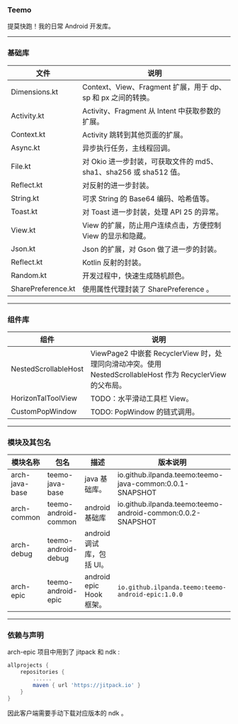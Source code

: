 ### Teemo
提莫快跑！我的日常 Android 开发库。


---
### 基础库

文件 | 说明
---| ---
Dimensions.kt | Context、View、Fragment 扩展，用于 dp、sp 和 px 之间的转换。
Activity.kt |  Activity、Fragment 从 Intent 中获取参数的扩展。
Context.kt | Activity 跳转到其他页面的扩展。
Async.kt | 异步执行任务，主线程回调。
File.kt | 对 Okio 进一步封装，可获取文件的 md5、sha1、sha256 或 sha512 值。
Reflect.kt | 对反射的进一步封装。
String.kt | 可求 String 的 Base64 编码、哈希值等。
Toast.kt | 对 Toast 进一步封装，处理 API 25 的异常。
View.kt | View 的扩展，防止用户连续点击，方便控制 View 的显示和隐藏。
Json.kt  |  Json 的扩展，对 Gson 做了进一步的封装。
Reflect.kt | Kotlin 反射的封装。
Random.kt | 开发过程中，快速生成随机颜色。
SharePreference.kt | 使用属性代理封装了 SharePreference 。


---
### 组件库

组件 | 说明
---| ---
NestedScrollableHost | ViewPage2 中嵌套 RecyclerView 时，处理同向滑动冲突。使用 NestedScrollableHost 作为 RecyclerView 的父布局。
HorizonTalToolView | TODO：水平滑动工具栏 View。
CustomPopWindow | TODO: PopWindow 的链式调用。



---
### 模块及其包名

模块名称 | 包名 | 描述 |  版本说明
---| --- | --- | ---
arch-java-base | teemo-java-base | java 基础库。 | io.github.ilpanda.teemo:teemo-java-common:0.0.1-SNAPSHOT
arch-common | teemo-android-common |  android 基础库 | io.github.ilpanda.teemo:teemo-android-common:0.0.2-SNAPSHOT
arch-debug | teemo-android-debug | android 调试库，包括 UI。 | 
arch-epic |  teemo-android-epic |  android epic Hook 框架。 | `io.github.ilpanda.teemo:teemo-android-epic:1.0.0`


---
### 依赖与声明
arch-epic 项目中用到了 jitpack 和 ndk :
```groovy
allprojects {
    repositories {
        ......
        maven { url 'https://jitpack.io' }
    }
}
```
因此客户端需要手动下载对应版本的 ndk 。

